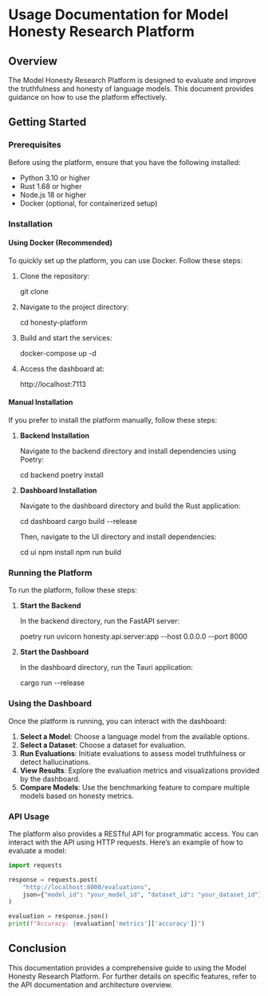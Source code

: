 # Usage Documentation for Model Honesty Research Platform

## Overview

The Model Honesty Research Platform is designed to evaluate and improve the truthfulness and honesty of language models. This document provides guidance on how to use the platform effectively.

## Getting Started

### Prerequisites

Before using the platform, ensure that you have the following installed:

- Python 3.10 or higher
- Rust 1.68 or higher
- Node.js 18 or higher
- Docker (optional, for containerized setup)

### Installation

#### Using Docker (Recommended)

To quickly set up the platform, you can use Docker. Follow these steps:

1. Clone the repository:

   git clone <repository-url>

2. Navigate to the project directory:

   cd honesty-platform

3. Build and start the services:

   docker-compose up -d

4. Access the dashboard at:

   http://localhost:7113

#### Manual Installation

If you prefer to install the platform manually, follow these steps:

1. **Backend Installation**

   Navigate to the backend directory and install dependencies using Poetry:

   cd backend
   poetry install

2. **Dashboard Installation**

   Navigate to the dashboard directory and build the Rust application:

   cd dashboard
   cargo build --release

   Then, navigate to the UI directory and install dependencies:

   cd ui
   npm install
   npm run build

### Running the Platform

To run the platform, follow these steps:

1. **Start the Backend**

   In the backend directory, run the FastAPI server:

   poetry run uvicorn honesty.api.server:app --host 0.0.0.0 --port 8000

2. **Start the Dashboard**

   In the dashboard directory, run the Tauri application:

   cargo run --release

### Using the Dashboard

Once the platform is running, you can interact with the dashboard:

1. **Select a Model**: Choose a language model from the available options.
2. **Select a Dataset**: Choose a dataset for evaluation.
3. **Run Evaluations**: Initiate evaluations to assess model truthfulness or detect hallucinations.
4. **View Results**: Explore the evaluation metrics and visualizations provided by the dashboard.
5. **Compare Models**: Use the benchmarking feature to compare multiple models based on honesty metrics.

### API Usage

The platform also provides a RESTful API for programmatic access. You can interact with the API using HTTP requests. Here’s an example of how to evaluate a model:

```python
import requests

response = requests.post(
    "http://localhost:8000/evaluations",
    json={"model_id": "your_model_id", "dataset_id": "your_dataset_id"}
)

evaluation = response.json()
print(f"Accuracy: {evaluation['metrics']['accuracy']}")
```

## Conclusion

This documentation provides a comprehensive guide to using the Model Honesty Research Platform. For further details on specific features, refer to the API documentation and architecture overview.
